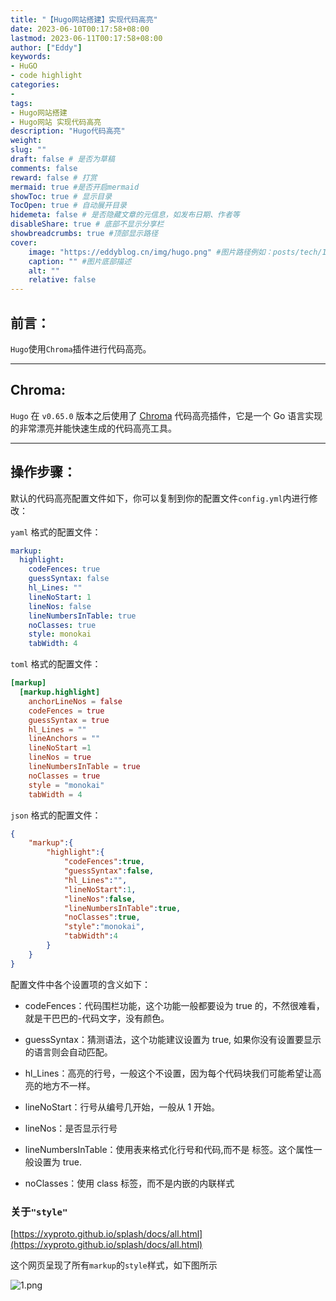 ```yaml
---
title: "【Hugo网站搭建】实现代码高亮"
date: 2023-06-10T00:17:58+08:00
lastmod: 2023-06-11T00:17:58+08:00
author: ["Eddy"]
keywords: 
- HuGO
- code highlight
categories: 
- 
tags: 
- Hugo网站搭建
- Hugo网站 实现代码高亮
description: "Hugo代码高亮"
weight:
slug: ""
draft: false # 是否为草稿
comments: false
reward: false # 打赏
mermaid: true #是否开启mermaid
showToc: true # 显示目录
TocOpen: true # 自动展开目录
hidemeta: false # 是否隐藏文章的元信息，如发布日期、作者等
disableShare: true # 底部不显示分享栏
showbreadcrumbs: true #顶部显示路径
cover:
    image: "https://eddyblog.cn/img/hugo.png" #图片路径例如：posts/tech/123/123.png
    caption: "" #图片底部描述
    alt: ""
    relative: false
---
```

## 前言：

`Hugo`使用`Chroma`插件进行代码高亮。

---

## Chroma:

`Hugo` 在 `v0.65.0` 版本之后使用了 [Chroma](https://github.com/alecthomas/chroma) 代码高亮插件，它是一个 Go 语言实现的非常漂亮并能快速生成的代码高亮工具。

---

## 操作步骤：

默认的代码高亮配置文件如下，你可以复制到你的配置文件`config.yml`内进行修改：

`yaml` 格式的配置文件：

```YAML
markup:
  highlight:
    codeFences: true
    guessSyntax: false
    hl_Lines: ""
    lineNoStart: 1
    lineNos: false
    lineNumbersInTable: true
    noClasses: true
    style: monokai
    tabWidth: 4
```

`toml` 格式的配置文件：

```Toml
[markup]
  [markup.highlight]
    anchorLineNos = false
    codeFences = true
    guessSyntax = true
    hl_Lines = ""
    lineAnchors = ""
    lineNoStart =1
    lineNos = true
    lineNumbersInTable = true
    noClasses = true
    style = "monokai"
    tabWidth = 4
```

`json` 格式的配置文件：

```JSON
{
    "markup":{
        "highlight":{
            "codeFences":true,
            "guessSyntax":false,
            "hl_Lines":"",
            "lineNoStart":1,
            "lineNos":false,
            "lineNumbersInTable":true,
            "noClasses":true,
            "style":"monokai",
            "tabWidth":4
        }
    }
}
```

配置文件中各个设置项的含义如下：

- codeFences：代码围栏功能，这个功能一般都要设为 true 的，不然很难看，就是干巴巴的-代码文字，没有颜色。

- guessSyntax：猜测语法，这个功能建议设置为 true, 如果你没有设置要显示的语言则会自动匹配。

- hl_Lines：高亮的行号，一般这个不设置，因为每个代码块我们可能希望让高亮的地方不一样。

- lineNoStart：行号从编号几开始，一般从 1 开始。

- lineNos：是否显示行号

- lineNumbersInTable：使用表来格式化行号和代码,而不是 标签。这个属性一般设置为 true.

- noClasses：使用 class 标签，而不是内嵌的内联样式

### 关于`"style"`

[https://xyproto.github.io/splash/docs/all.html](https://xyproto.github.io/splash/docs/all.html)

这个网页呈现了所有`markup`的`style`样式，如下图所示

![1.png](https://testingcf.jsdelivr.net/gh/EddyCliff/ChartBed/Hugo_Code_highlight/1.png)

